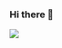 ### Hi there 👋
<img src="https://giphy.com/gifs/faried-elrewany-elrewany-el-rewany-F1MYXgVuuz9KqtUiop">
<!--
**faried-elrewany/faried-elrewany** is a ✨ _special_ ✨ repository because its `README.md` (this file) appears on your GitHub profile.

Here are some ideas to get you started:

- 🔭 I’m currently working on ...
- 🌱 I’m currently learning ...
- 👯 I’m looking to collaborate on ...
- 🤔 I’m looking for help with ...
- 💬 Ask me about ...
- 📫 How to reach me: ...
- 😄 Pronouns: ...
- ⚡ Fun fact: ...
-->
